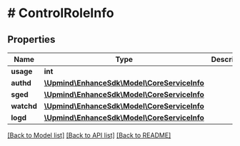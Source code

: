 # # ControlRoleInfo

## Properties

Name | Type | Description | Notes
------------ | ------------- | ------------- | -------------
**usage** | **int** |  |
**authd** | [**\Upmind\EnhanceSdk\Model\CoreServiceInfo**](CoreServiceInfo.md) |  |
**sged** | [**\Upmind\EnhanceSdk\Model\CoreServiceInfo**](CoreServiceInfo.md) |  |
**watchd** | [**\Upmind\EnhanceSdk\Model\CoreServiceInfo**](CoreServiceInfo.md) |  |
**logd** | [**\Upmind\EnhanceSdk\Model\CoreServiceInfo**](CoreServiceInfo.md) |  |

[[Back to Model list]](../../README.md#models) [[Back to API list]](../../README.md#endpoints) [[Back to README]](../../README.md)

